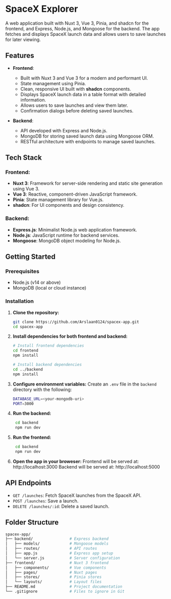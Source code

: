 # SpaceX Explorer

A web application built with Nuxt 3, Vue 3, Pinia, and shadcn for the frontend, and Express, Node.js, and Mongoose for the backend. The app fetches and displays SpaceX launch data and allows users to save launches for later viewing.

## Features

- **Frontend**:

  - Built with Nuxt 3 and Vue 3 for a modern and performant UI.
  - State management using Pinia.
  - Clean, responsive UI built with **shadcn** components.
  - Displays SpaceX launch data in a table format with detailed information.
  - Allows users to save launches and view them later.
  - Confirmation dialogs before deleting saved launches.

- **Backend**:
  - API developed with Express and Node.js.
  - MongoDB for storing saved launch data using Mongoose ORM.
  - RESTful architecture with endpoints to manage saved launches.

## Tech Stack

### Frontend:

- **Nuxt 3**: Framework for server-side rendering and static site generation using Vue 3.
- **Vue 3**: Reactive, component-driven JavaScript framework.
- **Pinia**: State management library for Vue.js.
- **shadcn**: For UI components and design consistency.

### Backend:

- **Express.js**: Minimalist Node.js web application framework.
- **Node.js**: JavaScript runtime for backend services.
- **Mongoose**: MongoDB object modeling for Node.js.

## Getting Started

### Prerequisites

- Node.js (v14 or above)
- MongoDB (local or cloud instance)

### Installation

1. **Clone the repository:**

   ```bash
   git clone https://github.com/Arslaan0124/spacex-app.git
   cd spacex-app

   ```

2. **Install dependencies for both frontend and backend:**

   ```bash
   # Install frontend dependencies
   cd frontend
   npm install

   # Install backend dependencies
   cd ../backend
   npm install

   ```

3. **Configure environment variables:**
   Create an `.env` file in the `backend` directory with the following:

   ```bash
   DATABASE_URL=<your-mongodb-uri>
   PORT=3000

   ```

4. **Run the backend:**

   ```bash
    cd backend
    npm run dev
   ```

5. **Run the frontend:**

   ```bash
    cd backend
    npm run dev
   ```

6. **Open the app in your broweser:**
   Frontend will be served at: http://localhost:3000
   Backend will be served at: http://localhost:5000

## API Endpoints

- `GET /launches`: Fetch SpaceX launches from the SpaceX API.
- `POST /launches`: Save a launch.
- `DELETE /launches/:id`: Delete a saved launch.

## Folder Structure

```bash
spacex-app/
├── backend/                # Express backend
│   ├── models/             # Mongoose models
│   ├── routes/             # API routes
│   ├── app.js              # Express app setup
│   └── server.js           # Server configuration
├── frontend/               # Nuxt 3 frontend
│   ├── components/         # Vue components
│   ├── pages/              # Nuxt pages
│   ├── stores/             # Pinia stores
│   └── layouts/            # Layout files
├── README.md               # Project documentation
└── .gitignore              # Files to ignore in Git
```
